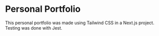 # Personal Portfolio

This personal portfolio was made using Tailwind CSS in a Next.js project. Testing was done with Jest.
